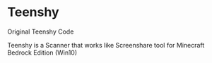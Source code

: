 # Teenshy
Original Teenshy Code

Teenshy is a Scanner that works like Screenshare tool for Minecraft Bedrock Edition (Win10)
